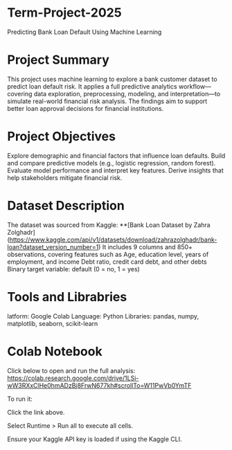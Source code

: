 # Term-Project-2025
Predicting Bank Loan Default Using Machine Learning 
# Project Summary 
This project uses machine learning to explore a bank customer dataset to predict loan default risk. It applies a full predictive analytics workflow—covering data exploration, preprocessing, modeling, and interpretation—to simulate real-world financial risk analysis. The findings aim to support better loan approval decisions for financial institutions. 
# Project Objectives 
Explore demographic and financial factors that influence loan defaults. 
Build and compare predictive models (e.g., logistic regression, random forest). 
Evaluate model performance and interpret key features. 
Derive insights that help stakeholders mitigate financial risk. 
# Dataset Description 
The dataset was sourced from Kaggle: **[Bank Loan Dataset by Zahra Zolghadr] (https://www.kaggle.com/api/v1/datasets/download/zahrazolghadr/bank-loan?dataset_version_number=1)
It includes 9 columns and 850+ observations, covering features such as
Age, education level, years of employment, and income 
Debt ratio, credit card debt, and other debts 
Binary target variable: default (0 = no, 1 = yes) 
# Tools and Librabries
latform: Google Colab 
Language: Python 
Libraries: pandas, numpy, matplotlib, seaborn, scikit-learn
# Colab Notebook 
Click below to open and run the full analysis: 
https://colab.research.google.com/drive/1LSi-wW3RXxClHe0hmADzBj8FrwN677kh#scrollTo=W11PwVb0YmTF

To run it: 

Click the link above. 

Select Runtime > Run all to execute all cells. 

Ensure your Kaggle API key is loaded if using the Kaggle CLI. 
